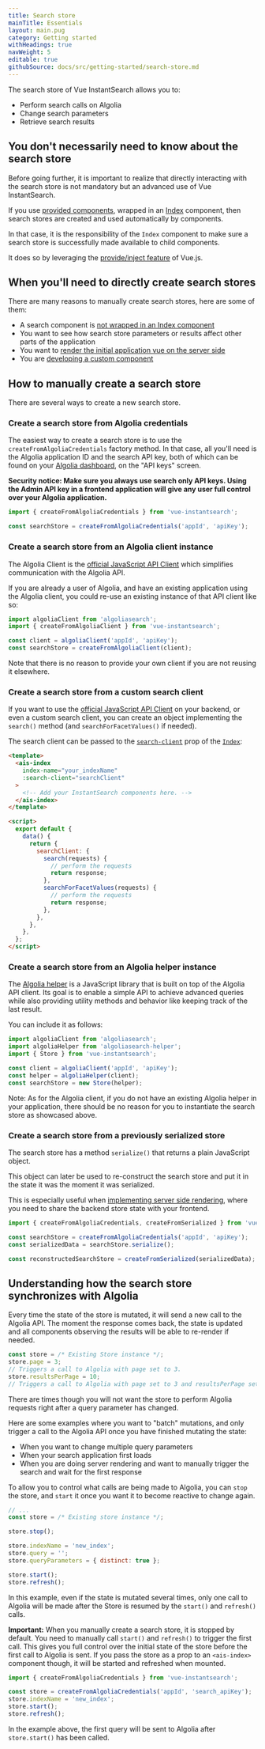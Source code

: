 ```yaml
---
title: Search store
mainTitle: Essentials
layout: main.pug
category: Getting started
withHeadings: true
navWeight: 5
editable: true
githubSource: docs/src/getting-started/search-store.md
---
```


The search store of Vue InstantSearch allows you to:

- Perform search calls on Algolia
- Change search parameters
- Retrieve search results

## You don't necessarily need to know about the search store

Before going further, it is important to realize that directly interacting with the search store is not mandatory but an advanced use of Vue InstantSearch.

If you use [provided components](getting-started/using-components.html), wrapped in an [Index](components/index.html) component, then search stores are created and used automatically by components.

In that case, it is the responsibility of the `Index` component to make sure a search store is successfully made available to child components.

It does so by leveraging the [provide/inject feature](https://vuejs.org/v2/api/#provide-inject) of Vue.js.

## When you'll need to directly create search stores

There are many reasons to manually create search stores, here are some of them:

- A search component is [not wrapped in an Index component](components.md#manually-inject-the-search-store-into-components)
- You want to see how search store parameters or results affect other parts of the application
- You want to [render the initial application vue on the server side](advanced/server-side-rendering.html)
- You are [developing a custom component](getting-started/custom-components.html)

## How to manually create a search store

There are several ways to create a new search store.

### Create a search store from Algolia credentials

The easiest way to create a search store is to use the `createFromAlgoliaCredentials` factory method. In that case, all you'll need is the Algolia application ID and the search API key, both of which can be found on your [Algolia dashboard](https://www.algolia.com/dashboard), on the "API keys" screen.

**Security notice: Make sure you always use search only API keys. Using the Admin API key in a frontend application will give any user full control over your Algolia application.**

```javascript
import { createFromAlgoliaCredentials } from 'vue-instantsearch';

const searchStore = createFromAlgoliaCredentials('appId', 'apiKey');
```

### Create a search store from an Algolia client instance

The Algolia Client is the [official JavaScript API Client](https://github.com/algolia/algoliasearch-client-javascript) which simplifies communication with the Algolia API.

If you are already a user of Algolia, and have an existing application using the Algolia client, you could re-use an existing instance of that API client like so:

```javascript
import algoliaClient from 'algoliasearch';
import { createFromAlgoliaClient } from 'vue-instantsearch';

const client = algoliaClient('appId', 'apiKey');
const searchStore = createFromAlgoliaClient(client);
```

Note that there is no reason to provide your own client if you are not reusing it elsewhere.

### Create a search store from a custom search client

If you want to use the [official JavaScript API Client](https://github.com/algolia/algoliasearch-client-javascript) on your backend, or even a custom search client, you can create an object implementing the `search()` method (and `searchForFacetValues()` if needed).

The search client can be passed to the [`search-client`](../components/index.html#props) prop of the [`Index`](../components/index.html):

```html
<template>
  <ais-index
    index-name="your_indexName"
    :search-client="searchClient"
  >
    <!-- Add your InstantSearch components here. -->
  </ais-index>
</template>

<script>
  export default {
    data() {
      return {
        searchClient: {
          search(requests) {
            // perform the requests
            return response;
          },
          searchForFacetValues(requests) {
            // perform the requests
            return response;
          },
        },
      },
    },
  };
</script>
```

### Create a search store from an Algolia helper instance

The [Algolia helper](https://github.com/algolia/algoliasearch-helper-js) is a JavaScript library that is built on top of the Algolia API client. Its goal is to enable a simple API to achieve advanced queries while also providing utility methods and behavior like keeping track of the last result.

You can include it as follows:

```javascript
import algoliaClient from 'algoliasearch';
import algoliaHelper from 'algoliasearch-helper';
import { Store } from 'vue-instantsearch';

const client = algoliaClient('appId', 'apiKey');
const helper = algoliaHelper(client);
const searchStore = new Store(helper);
```

Note: As for the Algolia client, if you do not have an existing Algolia helper in your application, there should be no reason for you to instantiate the search store as showcased above.

### Create a search store from a previously serialized store

The search store has a method `serialize()` that returns a plain JavaScript object.

This object can later be used to re-construct the search store and put it in the state it was the moment it was serialized.

This is especially useful when [implementing server side rendering](advanced/server-side-rendering.html), where you need to share the backend store state with your frontend.

```javascript
import { createFromAlgoliaCredentials, createFromSerialized } from 'vue-instantsearch';

const searchStore = createFromAlgoliaCredentials('appId', 'apiKey');
const serializedData = searchStore.serialize();

const reconstructedSearchStore = createFromSerialized(serializedData);
```

## Understanding how the search store synchronizes with Algolia

Every time the state of the store is mutated, it will send a new call to the Algolia API.
The moment the response comes back, the state is updated and all components observing the results will be able to re-render if needed.

```javascript
const store = /* Existing Store instance */;
store.page = 3;
// Triggers a call to Algolia with page set to 3.
store.resultsPerPage = 10;
// Triggers a call to Algolia with page set to 3 and resultsPerPage set to 10.
```

There are times though you will not want the store to perform Algolia requests right after a query parameter has changed.

Here are some examples where you want to "batch" mutations, and only trigger a call to the Algolia API once you have finished mutating the state:

- When you want to change multiple query parameters
- When your search application first loads
- When you are doing server rendering and want to manually trigger the search and wait for the first response

To allow you to control what calls are being made to Algolia, you can `stop` the store, and `start` it once you want it to become reactive to change again.

```javascript
// ...
const store = /* Existing store instance */;

store.stop();

store.indexName = 'new_index';
store.query = '';
store.queryParameters = { distinct: true };

store.start();
store.refresh();
```

In this example, even if the state is mutated several times, only one call to Algolia will be made after the Store is resumed by the `start()` and `refresh()` calls.

**Important:** When you manually create a search store, it is stopped by default. You need to manually call `start()` and `refresh()` to trigger the first call. This gives you full control over the initial state of the store before the first call to Algolia is sent.
If you pass the store as a prop to an `<ais-index>` component though, it will be started and refreshed when mounted.

```javascript
import { createFromAlgoliaCredentials } from 'vue-instantsearch';

const store = createFromAlgoliaCredentials('appId', 'search_apiKey');
store.indexName = 'new_index';
store.start();
store.refresh();
```

In the example above, the first query will be sent to Algolia after `store.start()` has been called.
